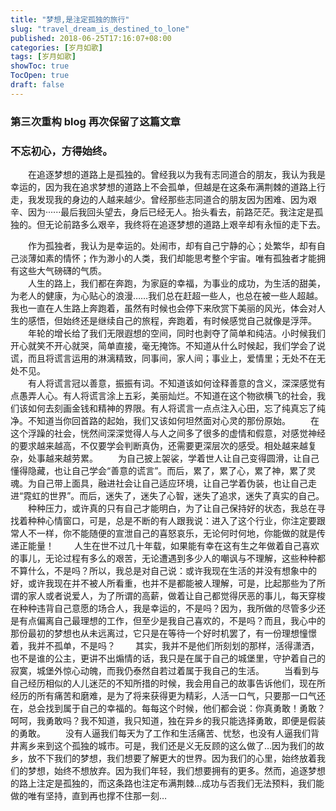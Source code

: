 ```yaml
---
title: "梦想,是注定孤独的旅行"
slug: "travel_dream_is_destined_to_lone"
published: 2018-06-25T17:16:07+08:00
categories: [岁月如歌]
tags: [岁月如歌]
showToc: true
TocOpen: true
draft: false
---
```

### 第三次重构 blog 再次保留了这篇文章
### 不忘初心，方得始终。
  在追逐梦想的道路上是孤独的。曾经我以为我有志同道合的朋友，我认为我是幸运的，因为我在追求梦想的道路上不会孤单，但越是在这条布满荆棘的道路上行走，我发现我的身边的人越来越少。曾经那些志同道合的朋友因为困难、因为艰辛、因为······最后我回头望去，身后已经无人。抬头看去，前路茫茫。我注定是孤独的。但无论前路多么艰辛，我终将在追逐梦想的道路上艰辛却有永恒的走下去。  
<!--more-->
  作为孤独者，我认为是幸运的。处闹市，却有自己宁静的心；处繁华，却有自己淡薄如素的情怀；作为渺小的人类，我们却能思考整个宇宙。唯有孤独者才能拥有这些大气磅礴的气质。  
  人生的路上，我们都在奔跑，为家庭的幸福，为事业的成功，为生活的甜美，为老人的健康，为心贴心的浪漫……我们总在赶超一些人，也总在被一些人超越。我也一直在人生路上奔跑着，虽然有时候也会停下来欣赏下美丽的风光，体会对人生的感悟，但始终还是继续自己的旅程，奔跑着，有时候感觉自己就像是浮萍。  
  年轮的增长给了我们无限遐想的空间，同时也剥夺了简单和纯洁。小时候我们开心就笑不开心就哭，简单直接，毫无掩饰。不知道从什么时候起，我们学会了说谎，而且将谎言运用的淋漓精致，同事间，家人间；事业上，爱情里；无处不在无处不见。  
  有人将谎言冠以善意，振振有词。不知道该如何诠释善意的含义，深深感觉有点愚弄人心。有人将谎言涂上五彩，美丽灿烂。不知道在这个物欲横飞的社会，我们该如何去刻画金钱和精神的界限。有人将谎言一点点注入心田，忘了纯真忘了纯净。不知道当你回首路的起始，我们又该如何坦然面对心灵的那份原始。
  在这个浮躁的社会，恍然间深深觉得人与人之间多了很多的虚情和假意，对感觉神经的要求越来越高，不仅要学会判断真伪，还需要更深层次的感受。相处越来越复杂，处事越来越劳累。
  为自己披上袈裟，学着世人让自己变得圆滑，让自己懂得隐藏，也让自己学会“善意的谎言”。而后，累了，累了心，累了神，累了灵魂。为自己带上面具，融进社会让自己适应环境，让自己学着伪装，也让自己走进“霓虹的世界”。而后，迷失了，迷失了心智，迷失了追求，迷失了真实的自己。
  种种压力，或许真的只有自己才能明白，为了让自己保持好的状态，我总在寻找着种种心情窗口，可是，总是不断的有人跟我说：进入了这个行业，你注定要跟常人不一样，你不能随便的宣泄自己的喜怒哀乐，无论何时何地，你能做的就是传递正能量！
  人生在世不过几十年载，如果能有幸在这有生之年做着自己喜欢的事儿，无论过程有多么的艰苦，无论遭遇到多少人的嘲讽与不理解，这些种种都不算什么，不是吗？所以，我总是对自己说：或许我现在生活的并没有想象中的好，或许我现在并不被人所看重，也并不是都能被人理解，可是，比起那些为了所谓的家人或者说爱人，为了所谓的高薪，做着让自己都觉得厌恶的事儿，每天穿梭在种种违背自己意愿的场合人，我是幸运的，不是吗？因为，我所做的尽管多少还是有点偏离自己最理想的工作，但至少是我自己喜欢的，不是吗？而且，我心中的那份最初的梦想也从未远离过，它只是在等待一个好时机罢了，有一份理想憧憬着，我并不孤单，不是吗？
  其实，我并不是他们所刻划的那样，活得潇洒，也不是谁的公主，更讲不出煽情的话，我只是在属于自己的城堡里，守护着自己的寂寞，城堡外惊心动魄，而我仍泰然自若过着属于我自己的生活。
  当看到与自己经历相似的人儿迷茫的不知所措的时候，我会用自己的故事告诉他们，现在所经历的所有痛苦和磨难，是为了将来获得更为精彩，人活一口气，只要那一口气还在，总会找到属于自己的幸福的。每每这个时候，他们都会说：你真勇敢！勇敢？呵呵，我勇敢吗？我不知道，我只知道，独在异乡的我只能选择勇敢，即便是假装的勇敢。
  没有人逼我们每天为了工作和生活痛苦、忧愁，也没有人逼我们背井离乡来到这个孤独的城市。可是，我们还是义无反顾的这么做了…因为我们的故乡，放不下我们的梦想，我们想要了解更大的世界。因为我们的心里，始终放着我们的梦想，始终不想放弃。因为我们年轻，我们想要拥有的更多。然而，追逐梦想的路上注定是孤独的，而这条路也注定布满荆棘…成功与否我们无法预料，我们能做的唯有坚持，直到再也撑不住那一刻…
